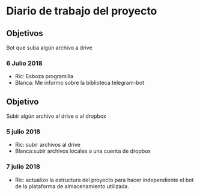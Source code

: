 # Diario de trabajo del proyecto

## Objetivos

Bot que suba algún archivo a drive

### 6 Julio 2018
- Ric: Esboza programilla
- Blanca: Me informo sobre la biblioteca telegram-bot


## Objetivo
Subir algún archivo al drive o al dropbox

### 5 julio 2018
- Ric: subir archivos al drive
- Blanca:subir archivos locales a una cuenta de dropbox

### 7 julio 2018
- Ric: actualizo la estructura del proyecto para hacer independiente el
bot de la plataforma de almacenamiento utilizada.
